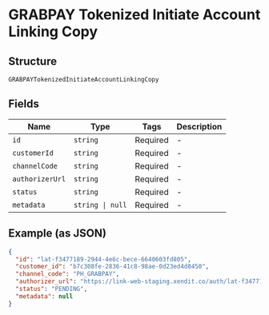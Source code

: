 
# GRABPAY Tokenized Initiate Account Linking Copy

## Structure

`GRABPAYTokenizedInitiateAccountLinkingCopy`

## Fields

| Name | Type | Tags | Description |
|  --- | --- | --- | --- |
| `id` | `string` | Required | - |
| `customerId` | `string` | Required | - |
| `channelCode` | `string` | Required | - |
| `authorizerUrl` | `string` | Required | - |
| `status` | `string` | Required | - |
| `metadata` | `string \| null` | Required | - |

## Example (as JSON)

```json
{
  "id": "lat-f3477189-2944-4e6c-bece-6640603fd805",
  "customer_id": "b7c308fe-2836-41c8-98ae-0d23ed4d8450",
  "channel_code": "PH_GRABPAY",
  "authorizer_url": "https://link-web-staging.xendit.co/auth/lat-f3477189-2944-4e6c-bece-6640603fd805/confirm",
  "status": "PENDING",
  "metadata": null
}
```

